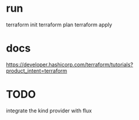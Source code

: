 # run
terraform init
terraform plan
terraform apply

# docs
https://developer.hashicorp.com/terraform/tutorials?product_intent=terraform

# TODO
integrate the kind provider with flux
